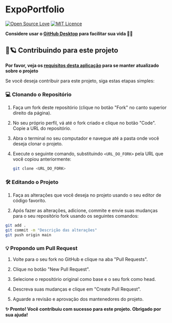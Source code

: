 # ExpoPortfolio

[![Open Source Love](https://badges.frapsoft.com/os/v1/open-source.png?v=103)](https://github.com/ellerbrock/open-source-badges/) [![MIT Licence](https://badges.frapsoft.com/os/mit/mit.png?v=103)](https://opensource.org/licenses/mit-license.php)

**Considere usar o [GitHub Desktop](https://desktop.github.com) para facilitar sua vida 🐝😽**

## 🍂🪐 Contribuindo para este projeto
**Por favor, veja os [requisitos desta aplicação](./requirements.md) para se manter atualizado sobre o projeto**

Se você deseja contribuir para este projeto, siga estas etapas simples:

### 💻 Clonando o Repositório

1. Faça um fork deste repositório (clique no botão "Fork" no canto superior direito da página).

2. No seu próprio perfil, vá até o fork criado e clique no botão "Code". Copie a URL do repositório.

3. Abra o terminal no seu computador e navegue até a pasta onde você deseja clonar o projeto.

4. Execute o seguinte comando, substituindo `<URL_DO_FORK>` pela URL que você copiou anteriormente:

   ```bash
   git clone <URL_DO_FORK>

### 🛠 Editando o Projeto
1. Faça as alterações que você deseja no projeto usando o seu editor de código favorito.

2. Após fazer as alterações, adicione, commite e envie suas mudanças para o seu repositório fork usando os seguintes comandos:

```bash
git add .
git commit -m "Descrição das alterações"
git push origin main

```


### 💡 Propondo um Pull Request


1. Volte para o seu fork no GitHub e clique na aba "Pull Requests".

2. Clique no botão "New Pull Request".

3. Selecione o repositório original como base e o seu fork como head.

4. Descreva suas mudanças e clique em "Create Pull Request".

5. Aguarde a revisão e aprovação dos mantenedores do projeto.

**✨ Pronto! Você contribuiu com sucesso para este projeto. Obrigado por sua ajuda!**
